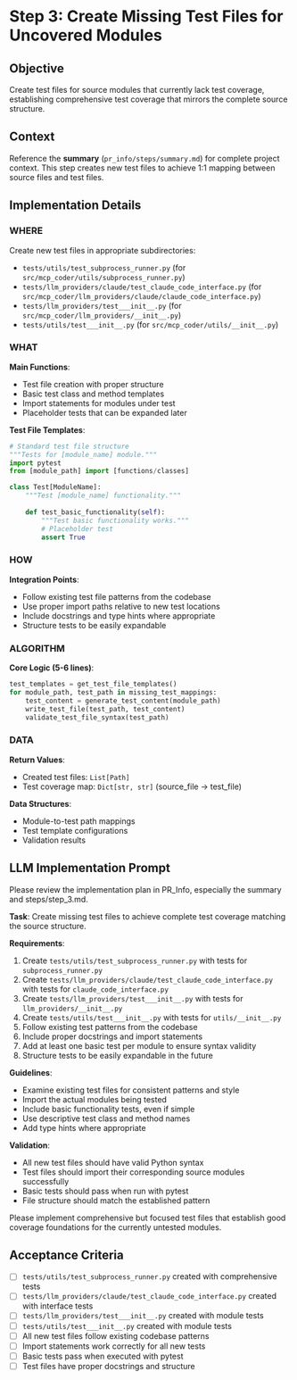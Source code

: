 # Step 3: Create Missing Test Files for Uncovered Modules

## Objective

Create test files for source modules that currently lack test coverage, establishing comprehensive test coverage that mirrors the complete source structure.

## Context

Reference the **summary** (`pr_info/steps/summary.md`) for complete project context. This step creates new test files to achieve 1:1 mapping between source files and test files.

## Implementation Details

### WHERE
Create new test files in appropriate subdirectories:
- `tests/utils/test_subprocess_runner.py` (for `src/mcp_coder/utils/subprocess_runner.py`)
- `tests/llm_providers/claude/test_claude_code_interface.py` (for `src/mcp_coder/llm_providers/claude/claude_code_interface.py`)
- `tests/llm_providers/test___init__.py` (for `src/mcp_coder/llm_providers/__init__.py`)
- `tests/utils/test___init__.py` (for `src/mcp_coder/utils/__init__.py`)

### WHAT
**Main Functions**:
- Test file creation with proper structure
- Basic test class and method templates
- Import statements for modules under test
- Placeholder tests that can be expanded later

**Test File Templates**:
```python
# Standard test file structure
"""Tests for [module_name] module."""
import pytest
from [module_path] import [functions/classes]

class Test[ModuleName]:
    """Test [module_name] functionality."""
    
    def test_basic_functionality(self):
        """Test basic functionality works."""
        # Placeholder test
        assert True
```

### HOW
**Integration Points**:
- Follow existing test file patterns from the codebase
- Use proper import paths relative to new test locations
- Include docstrings and type hints where appropriate
- Structure tests to be easily expandable

### ALGORITHM
**Core Logic (5-6 lines)**:
```python
test_templates = get_test_file_templates()
for module_path, test_path in missing_test_mappings:
    test_content = generate_test_content(module_path)
    write_test_file(test_path, test_content)
    validate_test_file_syntax(test_path)
```

### DATA
**Return Values**:
- Created test files: `List[Path]`
- Test coverage map: `Dict[str, str]` (source_file → test_file)

**Data Structures**:
- Module-to-test path mappings
- Test template configurations
- Validation results

## LLM Implementation Prompt

Please review the implementation plan in PR_Info, especially the summary and steps/step_3.md.

**Task**: Create missing test files to achieve complete test coverage matching the source structure.

**Requirements**:
1. Create `tests/utils/test_subprocess_runner.py` with tests for `subprocess_runner.py`
2. Create `tests/llm_providers/claude/test_claude_code_interface.py` with tests for `claude_code_interface.py`
3. Create `tests/llm_providers/test___init__.py` with tests for `llm_providers/__init__.py`
4. Create `tests/utils/test___init__.py` with tests for `utils/__init__.py`
5. Follow existing test patterns from the codebase
6. Include proper docstrings and import statements
7. Add at least one basic test per module to ensure syntax validity
8. Structure tests to be easily expandable in the future

**Guidelines**:
- Examine existing test files for consistent patterns and style
- Import the actual modules being tested
- Include basic functionality tests, even if simple
- Use descriptive test class and method names
- Add type hints where appropriate

**Validation**:
- All new test files should have valid Python syntax
- Test files should import their corresponding source modules successfully
- Basic tests should pass when run with pytest
- File structure should match the established pattern

Please implement comprehensive but focused test files that establish good coverage foundations for the currently untested modules.

## Acceptance Criteria

- [ ] `tests/utils/test_subprocess_runner.py` created with comprehensive tests
- [ ] `tests/llm_providers/claude/test_claude_code_interface.py` created with interface tests
- [ ] `tests/llm_providers/test___init__.py` created with module tests
- [ ] `tests/utils/test___init__.py` created with module tests
- [ ] All new test files follow existing codebase patterns
- [ ] Import statements work correctly for all new tests
- [ ] Basic tests pass when executed with pytest
- [ ] Test files have proper docstrings and structure
